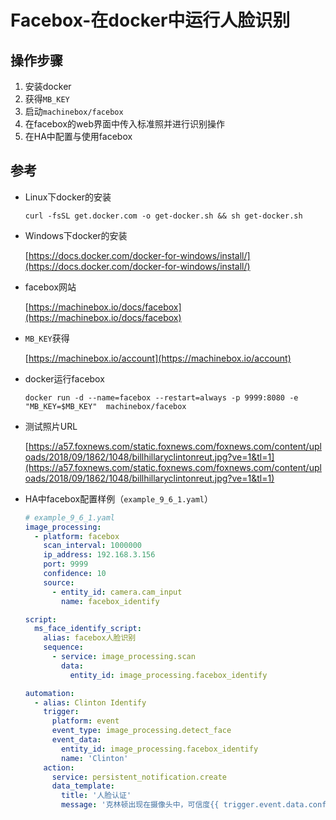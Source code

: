 # Facebox-在docker中运行人脸识别

## 操作步骤

1. 安装docker
2. 获得`MB_KEY`
3. 启动`machinebox/facebox`
4. 在facebox的web界面中传入标准照并进行识别操作
5. 在HA中配置与使用facebox

## 参考

- Linux下docker的安装

  `curl -fsSL get.docker.com -o get-docker.sh && sh get-docker.sh`

- Windows下docker的安装

  [https://docs.docker.com/docker-for-windows/install/](https://docs.docker.com/docker-for-windows/install/)

- facebox网站

  [https://machinebox.io/docs/facebox](https://machinebox.io/docs/facebox)

- `MB_KEY`获得

  [https://machinebox.io/account](https://machinebox.io/account)

- docker运行facebox

  `docker run -d --name=facebox --restart=always -p 9999:8080 -e "MB_KEY=$MB_KEY"  machinebox/facebox`

- 测试照片URL

  [https://a57.foxnews.com/static.foxnews.com/foxnews.com/content/uploads/2018/09/1862/1048/billhillaryclintonreut.jpg?ve=1&tl=1](https://a57.foxnews.com/static.foxnews.com/foxnews.com/content/uploads/2018/09/1862/1048/billhillaryclintonreut.jpg?ve=1&tl=1)

- HA中facebox配置样例（`example_9_6_1.yaml`）

  ```yaml
  # example_9_6_1.yaml
  image_processing:
    - platform: facebox
      scan_interval: 1000000
      ip_address: 192.168.3.156
      port: 9999
      confidence: 10
      source:
        - entity_id: camera.cam_input
          name: facebox_identify

  script:
    ms_face_identify_script:
      alias: facebox人脸识别
      sequence:
        - service: image_processing.scan
          data:
            entity_id: image_processing.facebox_identify

  automation:
    - alias: Clinton Identify
      trigger:
        platform: event
        event_type: image_processing.detect_face
        event_data:
          entity_id: image_processing.facebox_identify
          name: 'Clinton'
      action:
        service: persistent_notification.create
        data_template:
          title: '人脸认证'
          message: '克林顿出现在摄像头中，可信度{{ trigger.event.data.confidence }}%'
  ```